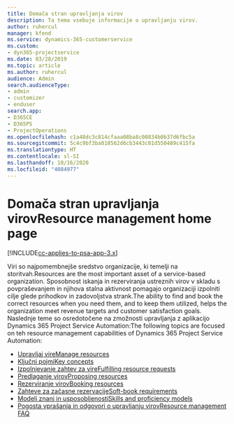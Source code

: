 ```yaml
---
title: Domača stran upravljanja virov
description: Ta tema vsebuje informacije o upravljanju virov.
author: ruhercul
manager: kfend
ms.service: dynamics-365-customerservice
ms.custom:
- dyn365-projectservice
ms.date: 03/28/2019
ms.topic: article
ms.author: ruhercul
audience: Admin
search.audienceType:
- admin
- customizer
- enduser
search.app:
- D365CE
- D365PS
- ProjectOperations
ms.openlocfilehash: c1a48dc3c814cfaaa08ba8c00834b0b37d6fbc5a
ms.sourcegitcommit: 5c4c9bf3ba018562d6cb3443c01d550489c415fa
ms.translationtype: HT
ms.contentlocale: sl-SI
ms.lasthandoff: 10/16/2020
ms.locfileid: "4084977"
---
```

# <a name="resource-management-home-page"></a><span data-ttu-id="f978a-103">Domača stran upravljanja virov</span><span class="sxs-lookup"><span data-stu-id="f978a-103">Resource management home page</span></span>

[!INCLUDE[cc-applies-to-psa-app-3.x](../includes/cc-applies-to-psa-app-3x.md)]

<span data-ttu-id="f978a-104">Viri so najpomembnejše sredstvo organizacije, ki temelji na storitvah.</span><span class="sxs-lookup"><span data-stu-id="f978a-104">Resources are the most important asset of a service-based organization.</span></span> <span data-ttu-id="f978a-105">Sposobnost iskanja in rezerviranja ustreznih virov v skladu s povpraševanjem in njihova stalna aktivnost pomagajo organizaciji izpolniti cilje glede prihodkov in zadovoljstva strank.</span><span class="sxs-lookup"><span data-stu-id="f978a-105">The ability to find and book the correct resources when you need them, and to keep them utilized, helps the organization meet revenue targets and customer satisfaction goals.</span></span> <span data-ttu-id="f978a-106">Naslednje teme so osredotočene na zmožnosti upravljanja z aplikacijo Dynamics 365 Project Service Automation:</span><span class="sxs-lookup"><span data-stu-id="f978a-106">The following topics are focused on teh resource management capabilities of Dynamics 365 Project Service Automation:</span></span>

- [<span data-ttu-id="f978a-107">Upravljaj vire</span><span class="sxs-lookup"><span data-stu-id="f978a-107">Manage resources</span></span>](manage-resources.md)
- [<span data-ttu-id="f978a-108">Ključni pojmi</span><span class="sxs-lookup"><span data-stu-id="f978a-108">Key concepts</span></span>](reports-key-concepts.md)
- [<span data-ttu-id="f978a-109">Izpolnjevanje zahtev za vire</span><span class="sxs-lookup"><span data-stu-id="f978a-109">Fulfilling resource requests</span></span>](resource-management-fulfill-requests.md)
- [<span data-ttu-id="f978a-110">Predlaganje virov</span><span class="sxs-lookup"><span data-stu-id="f978a-110">Proposing resources</span></span>](resource-management-propose-resources.md)
- [<span data-ttu-id="f978a-111">Rezerviranje virov</span><span class="sxs-lookup"><span data-stu-id="f978a-111">Booking resources</span></span>](resource-management-book-resources-scheduleboard.md)
- [<span data-ttu-id="f978a-112">Zahteve za začasne rezervacije</span><span class="sxs-lookup"><span data-stu-id="f978a-112">Soft-book requirements</span></span>](resource-management-softbook-requirements.md)
- [<span data-ttu-id="f978a-113">Modeli znanj in usposobljenosti</span><span class="sxs-lookup"><span data-stu-id="f978a-113">Skills and proficiency models</span></span>](resource-management-skills-proficiency.md)
- [<span data-ttu-id="f978a-114">Pogosta vprašanja in odgovori o upravljanju virov</span><span class="sxs-lookup"><span data-stu-id="f978a-114">Resource management FAQ</span></span>](resource-management-faq.md)
